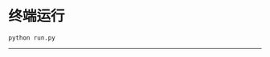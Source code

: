 # 终端运行

```shell
python run.py
```
****************************************************************************************************************************************************************************************************************************************************************************************************************************************************************************************************************************************************************************************************************************************************************************************************************************************************************************************************************************************************************************************************************************************************************************************************